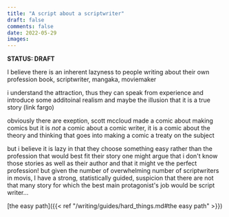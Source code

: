```yaml
---
title: "A script about a scriptwriter"
draft: false
comments: false
date: 2022-05-29
images:
---
```


**STATUS: DRAFT**

I believe there is an inherent lazyness to people writing about their own profession
book, scriptwriter, mangaka, moviemaker

i understand the attraction, thus they can speak from experience and introduce some additoinal realism
and maybe the illusion that it is a true story (link fargo)

obviously there are exeption, scott mccloud made a comic about making comics
but it is *not* a comic about a comic writer, it is a comic about the theory and thinking that goes into making a comic
a treaty on the subject

but i believe it is lazy in that they choose something easy rather than the profession that would best fit their story
one might argue that i don't know those stories as well as their author and that it might ve the perfect profession!
but given the number of overwhelming number of scriptwriters in movis, I have a strong, statistically guided, suspicion that there are not that many story for which the best main protagonist's job would be script writer...

[the easy path]({{< ref "/writing/guides/hard_things.md#the easy path" >}})
